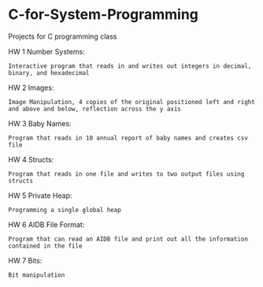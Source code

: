 # C-for-System-Programming
Projects for C programming class 

HW 1 Number Systems:
    
    Interactive program that reads in and writes out integers in decimal, binary, and hexadecimal

HW 2 Images:
    
    Image Manipulation, 4 copies of the original positioned left and right and above and below, reflection across the y axis

HW 3 Baby Names: 
    
    Program that reads in 10 annual report of baby names and creates csv file

HW 4 Structs: 
    
    Program that reads in one file and writes to two output files using structs

HW 5 Private Heap:
    
    Programming a single global heap

HW 6 AIDB File Format:
    
    Program that can read an AIDB file and print out all the information contained in the file

HW 7 Bits:
    
    Bit manipulation  

